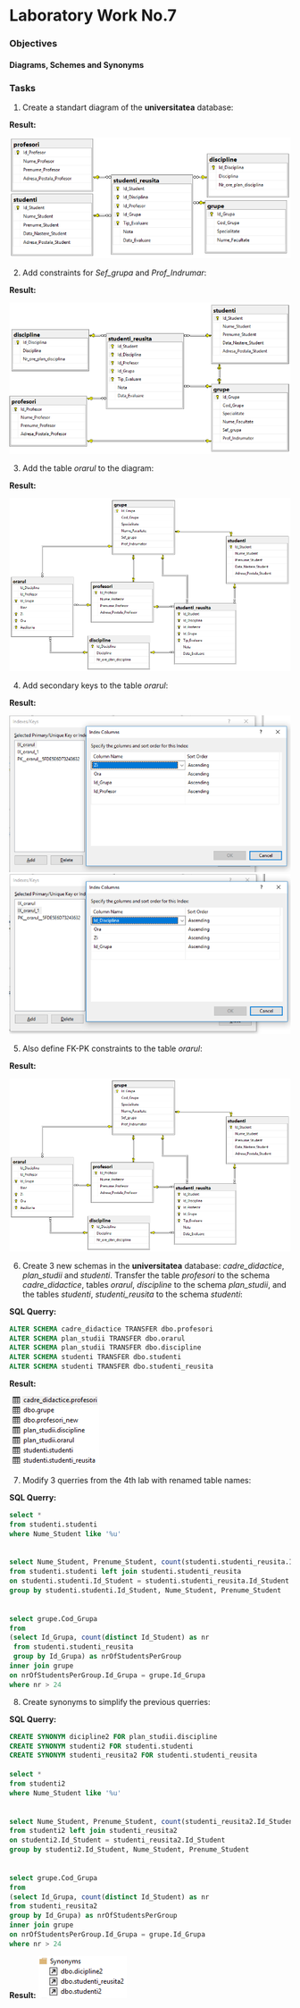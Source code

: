 # Laboratory Work No.7


### Objectives

#### Diagrams, Schemes and Synonyms

### Tasks

1. Create a standart diagram of the __universitatea__ database:

  __Result:__

  ![out](/lab7/1.PNG)


2. Add constraints for _Sef_grupa_ and _Prof_Indrumar_:

  __Result:__

  ![out](/lab7/2.PNG)


3. Add the table _orarul_ to the diagram:

  __Result:__

  ![out](/lab7/3.PNG)
  
  
4. Add secondary keys to the table _orarul_:

  __Result:__
  
  ![out](/lab7/41.PNG)
  ![out](/lab7/42.PNG)
  
  
5. Also define FK-PK constraints to the table _orarul_:

  __Result:__

  ![out](/lab7/3.PNG)


6. Create 3 new schemas in the __universitatea__ database: _cadre_didactice_, _plan_studii_ and _studenti_. Transfer the table _profesori_ to the schema _cadre_didactice_, tables _orarul_, _discipline_ to the schema _plan_studii_, and the tables _studenti_, _studenti_reusita_ to the schema _studenti_:

  __SQL Querry:__

  ```sql
  ALTER SCHEMA cadre_didactice TRANSFER dbo.profesori
  ALTER SCHEMA plan_studii TRANSFER dbo.orarul
  ALTER SCHEMA plan_studii TRANSFER dbo.discipline
  ALTER SCHEMA studenti TRANSFER dbo.studenti
  ALTER SCHEMA studenti TRANSFER dbo.studenti_reusita
  ```
  
   __Result:__

  ![out](/lab7/6.PNG)
  

7. Modify 3 querries from the 4th lab with renamed table names:

  __SQL Querry:__

  ```sql
  select * 
  from studenti.studenti 
  where Nume_Student like '%u'


  select Nume_Student, Prenume_Student, count(studenti.studenti_reusita.Id_Student) as nrOfMarks
  from studenti.studenti left join studenti.studenti_reusita 
  on studenti.studenti.Id_Student = studenti.studenti_reusita.Id_Student
  group by studenti.studenti.Id_Student, Nume_Student, Prenume_Student


  select grupe.Cod_Grupa
  from 
  (select Id_Grupa, count(distinct Id_Student) as nr 
   from studenti.studenti_reusita
   group by Id_Grupa) as nrOfStudentsPerGroup
  inner join grupe
  on nrOfStudentsPerGroup.Id_Grupa = grupe.Id_Grupa
  where nr > 24
  ```

8. Create synonyms to simplify the previous querries:

__SQL Querry:__

  ```sql
CREATE SYNONYM dicipline2 FOR plan_studii.discipline
CREATE SYNONYM studenti2 FOR studenti.studenti
CREATE SYNONYM studenti_reusita2 FOR studenti.studenti_reusita

select * 
from studenti2
where Nume_Student like '%u'


select Nume_Student, Prenume_Student, count(studenti_reusita2.Id_Student) as nrOfMarks
from studenti2 left join studenti_reusita2
on studenti2.Id_Student = studenti_reusita2.Id_Student
group by studenti2.Id_Student, Nume_Student, Prenume_Student


select grupe.Cod_Grupa
from 
(select Id_Grupa, count(distinct Id_Student) as nr 
 from studenti_reusita2
 group by Id_Grupa) as nrOfStudentsPerGroup
inner join grupe
on nrOfStudentsPerGroup.Id_Grupa = grupe.Id_Grupa
where nr > 24
  ```
 __Result:__
![out](/lab7/8.PNG)
